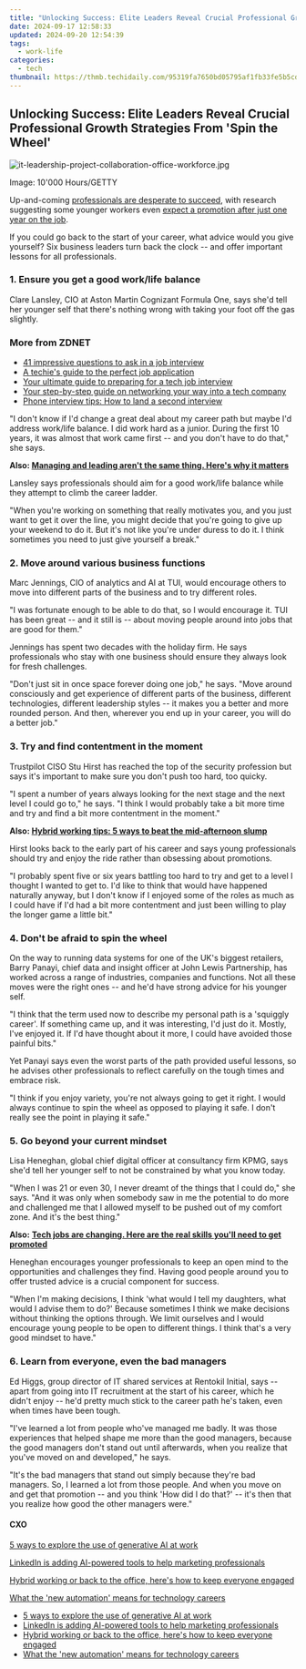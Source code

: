 ```yaml
---
title: "Unlocking Success: Elite Leaders Reveal Crucial Professional Growth Strategies From 'Spin the Wheel'"
date: 2024-09-17 12:58:33
updated: 2024-09-20 12:54:39
tags:
  - work-life
categories:
  - tech
thumbnail: https://thmb.techidaily.com/95319fa7650bd05795af1fb33fe5b5cd95af24d0dada7d401d99297b6e29ccbd.jpg
---
```


## Unlocking Success: Elite Leaders Reveal Crucial Professional Growth Strategies From 'Spin the Wheel'

![it-leadership-project-collaboration-office-workforce.jpg](https://www.zdnet.com/a/img/resize/bd3c00b127dbc665ad8a96dfa061d8958d9713a0/2021/11/23/f6662bee-270f-4251-b276-b64006654183/it-leadership-project-collaboration-office-workforce.jpg?auto=webp&width=1280)

Image: 10'000 Hours/GETTY

Up-and-coming [professionals are desperate to succeed](https://www.zdnet.com/home-and-office/work-life/managers-and-leaders-arent-the-same-thing-heres-why-that-matters/), with research suggesting some younger workers even [expect a promotion after just one year on the job](https://www.businessinsider.com/gen-z-workers-expect-quick-promotions-and-better-office-perks-2019-4?r=US&IR=T). 

If you could go back to the start of your career, what advice would you give yourself? Six business leaders turn back the clock -- and offer important lessons for all professionals.

### **1\. Ensure you get a good work/life balance**

Clare Lansley, CIO at Aston Martin Cognizant Formula One, says she'd tell her younger self that there's nothing wrong with taking your foot off the gas slightly. 

### More from **ZDNET**

* [41 impressive questions to ask in a job interview](https://www.zdnet.com/article/questions-to-ask-in-an-interview/)
* [A techie's guide to the perfect job application](https://www.zdnet.com/article/tech-job-application-guide/)
* [Your ultimate guide to preparing for a tech job interview](https://www.zdnet.com/article/tech-job-interview-tips/)
* [Your step-by-step guide on networking your way into a tech company](https://www.zdnet.com/article/tech-company-networking-tips/)
* [Phone interview tips: How to land a second interview](https://www.zdnet.com/article/interview-tips-recent-grads/)

"I don't know if I'd change a great deal about my career path but maybe I'd address work/life balance. I did work hard as a junior. During the first 10 years, it was almost that work came first -- and you don't have to do that," she says. 

**Also: [Managing and leading aren't the same thing. Here's why it matters](https://www.zdnet.com/home-and-office/work-life/managers-and-leaders-arent-the-same-thing-heres-why-that-matters/)**

Lansley says professionals should aim for a good work/life balance while they attempt to climb the career ladder.

"When you're working on something that really motivates you, and you just want to get it over the line, you might decide that you're going to give up your weekend to do it. But it's not like you're under duress to do it. I think sometimes you need to just give yourself a break."

### **2\. Move around various business functions**

Marc Jennings, CIO of analytics and AI at TUI, would encourage others to move into different parts of the business and to try different roles. 

"I was fortunate enough to be able to do that, so I would encourage it. TUI has been great -- and it still is -- about moving people around into jobs that are good for them." 

Jennings has spent two decades with the holiday firm. He says professionals who stay with one business should ensure they always look for fresh challenges. 

"Don't just sit in once space forever doing one job," he says. "Move around consciously and get experience of different parts of the business, different technologies, different leadership styles -- it makes you a better and more rounded person. And then, wherever you end up in your career, you will do a better job."

### **3\. Try and find contentment in the moment**

Trustpilot CISO Stu Hirst has reached the top of the security profession but says it's important to make sure you don't push too hard, too quicky.

"I spent a number of years always looking for the next stage and the next level I could go to," he says. "I think I would probably take a bit more time and try and find a bit more contentment in the moment."

**Also: [Hybrid working tips: 5 ways to beat the mid-afternoon slump](https://www.zdnet.com/home-and-office/work-life/hybrid-working-tips-5-ways-to-beat-the-mid-afternoon-slump/)**

Hirst looks back to the early part of his career and says young professionals should try and enjoy the ride rather than obsessing about promotions.

"I probably spent five or six years battling too hard to try and get to a level I thought I wanted to get to. I'd like to think that would have happened naturally anyway, but I don't know if I enjoyed some of the roles as much as I could have if I'd had a bit more contentment and just been willing to play the longer game a little bit."

### **4\. Don't be afraid to spin the wheel**

On the way to running data systems for one of the UK's biggest retailers, Barry Panayi, chief data and insight officer at John Lewis Partnership, has worked across a range of industries, companies and functions. Not all these moves were the right ones -- and he'd have strong advice for his younger self. 

"I think that the term used now to describe my personal path is a 'squiggly career'. If something came up, and it was interesting, I'd just do it. Mostly, I've enjoyed it. If I'd have thought about it more, I could have avoided those painful bits."

Yet Panayi says even the worst parts of the path provided useful lessons, so he advises other professionals to reflect carefully on the tough times and embrace risk. 

"I think if you enjoy variety, you're not always going to get it right. I would always continue to spin the wheel as opposed to playing it safe. I don't really see the point in playing it safe."

### **5\. Go beyond your current mindset**

Lisa Heneghan, global chief digital officer at consultancy firm KPMG, says she'd tell her younger self to not be constrained by what you know today.

"When I was 21 or even 30, I never dreamt of the things that I could do," she says. "And it was only when somebody saw in me the potential to do more and challenged me that I allowed myself to be pushed out of my comfort zone. And it's the best thing."

**Also:** [**Tech jobs are changing. Here are the real skills you'll need to get promoted**](https://www.zdnet.com/article/tech-jobs-are-changing-here-are-the-real-skills-youll-need-to-get-promoted/)

Heneghan encourages younger professionals to keep an open mind to the opportunities and challenges they find. Having good people around you to offer trusted advice is a crucial component for success. 

"When I'm making decisions, I think 'what would I tell my daughters, what would I advise them to do?' Because sometimes I think we make decisions without thinking the options through. We limit ourselves and I would encourage young people to be open to different things. I think that's a very good mindset to have."

### **6\. Learn from everyone, even the bad managers**

Ed Higgs, group director of IT shared services at Rentokil Initial, says -- apart from going into IT recruitment at the start of his career, which he didn't enjoy -- he'd pretty much stick to the career path he's taken, even when times have been tough.

"I've learned a lot from people who've managed me badly. It was those experiences that helped shape me more than the good managers, because the good managers don't stand out until afterwards, when you realize that you've moved on and developed," he says.

"It's the bad managers that stand out simply because they're bad managers. So, I learned a lot from those people. And when you move on and get that promotion -- and you think 'How did I do that?' -- it's then that you realize how good the other managers were."

#### CXO

[5 ways to explore the use of generative AI at work](https://www.zdnet.com/article/6-ways-business-leaders-are-exploring-generative-ai-at-work/ "5 ways to explore the use of generative AI at work")

[LinkedIn is adding AI-powered tools to help marketing professionals](https://www.zdnet.com/article/linkedin-is-adding-ai-powered-tools-to-help-marketing-professionals/ "LinkedIn is adding AI-powered tools to help marketing professionals")

[Hybrid working or back to the office, here's how to keep everyone engaged](https://www.zdnet.com/article/hybrid-working-or-back-to-the-office-heres-how-to-keep-everyone-engaged/ "Hybrid working or back to the office, here's how to keep everyone engaged")

[What the 'new automation' means for technology careers](https://www.zdnet.com/article/what-the-new-automation-means-for-technology-careers/ "What the 'new automation' means for technology careers")

* [5 ways to explore the use of generative AI at work](https://www.zdnet.com/article/6-ways-business-leaders-are-exploring-generative-ai-at-work/ "5 ways to explore the use of generative AI at work")
* [LinkedIn is adding AI-powered tools to help marketing professionals](https://www.zdnet.com/article/linkedin-is-adding-ai-powered-tools-to-help-marketing-professionals/ "LinkedIn is adding AI-powered tools to help marketing professionals")
* [Hybrid working or back to the office, here's how to keep everyone engaged](https://www.zdnet.com/article/hybrid-working-or-back-to-the-office-heres-how-to-keep-everyone-engaged/ "Hybrid working or back to the office, here's how to keep everyone engaged")
* [What the 'new automation' means for technology careers](https://www.zdnet.com/article/what-the-new-automation-means-for-technology-careers/ "What the 'new automation' means for technology careers")

<ins class="adsbygoogle"
     style="display:block"
     data-ad-format="autorelaxed"
     data-ad-client="ca-pub-7571918770474297"
     data-ad-slot="1223367746"></ins>



<ins class="adsbygoogle"
     style="display:block"
     data-ad-client="ca-pub-7571918770474297"
     data-ad-slot="8358498916"
     data-ad-format="auto"
     data-full-width-responsive="true"></ins>
